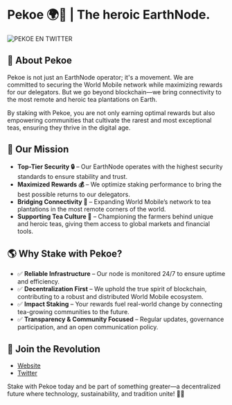 

<!--
**earthnodepekoe/earthnodepekoe** is a ✨ _special_ ✨ repository because its `README.md` (this file) appears on your GitHub profile.

Here are some ideas to get you started:

- 🔭 I’m currently working on ...
- 🌱 I’m currently learning ...
- 👯 I’m looking to collaborate on ...
- 🤔 I’m looking for help with ...
- 💬 Ask me about ...
- 📫 How to reach me: ...
- 😄 Pronouns: ...
- ⚡ Fun fact: ...
-->
# Pekoe 🌍🍃 | The heroic EarthNode.

![PEKOE EN TWITTER](https://github.com/user-attachments/assets/82a9734f-8a58-4a5e-b19f-9c047eb48ec1)

## 🚀 About Pekoe
Pekoe is not just an EarthNode operator; it's a movement. We are committed to securing the World Mobile network while maximizing rewards for our delegators. But we go beyond blockchain—we bring connectivity to the most remote and heroic tea plantations on Earth.

By staking with Pekoe, you are not only earning optimal rewards but also empowering communities that cultivate the rarest and most exceptional teas, ensuring they thrive in the digital age.

## 🌱 Our Mission
- **Top-Tier Security 🔒** – Our EarthNode operates with the highest security standards to ensure stability and trust.
- **Maximized Rewards 💰** – We optimize staking performance to bring the best possible returns to our delegators.
- **Bridging Connectivity 📡** – Expanding World Mobile’s network to tea plantations in the most remote corners of the world.
- **Supporting Tea Culture 🍵** – Championing the farmers behind unique and heroic teas, giving them access to global markets and financial tools.

## 🌎 Why Stake with Pekoe?
- ✅ **Reliable Infrastructure** – Our node is monitored 24/7 to ensure uptime and efficiency.
- ✅ **Decentralization First** – We uphold the true spirit of blockchain, contributing to a robust and distributed World Mobile ecosystem.
- ✅ **Impact Staking** – Your rewards fuel real-world change by connecting tea-growing communities to the future.
- ✅ **Transparency & Community Focused** – Regular updates, governance participation, and an open communication policy.

## 🤝 Join the Revolution
- [Website](https://pekoe.earth)
- [Twitter](https://x.com/earthnodepekoe/)

Stake with Pekoe today and be part of something greater—a decentralized future where technology, sustainability, and tradition unite! 🌿🚀

